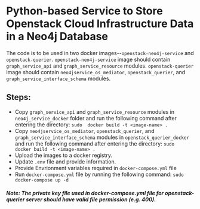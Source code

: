 
# Python-based Service to Store Openstack Cloud Infrastructure Data in a Neo4j Database

The code is to be used in two docker images--`openstack-neo4j-service` and `openstack-querier`.  `openstack-neo4j-service` image should contain `graph_service_api` and `graph_service_resource` modules. `openstack-querier` image should contain `neo4jservice_os_mediator`, `openstack_querier`, and `graph_service_interface_schema` modules.

## Steps:
- Copy `graph_service_api` and `graph_service_resource` modules in `neo4j_service_docker` folder and run the following command after entering the directory: 
`sudo  docker build -t <image-name> .`
- Copy `neo4jservice_os_mediator`, `openstack_querier`, and `graph_service_interface_schema` modules in `openstack_querier_docker` and run the following command after entering the directory: 
`sudo  docker build -t <image-name> .`
- Upload the images to a docker registry.
- Update `.env` file and provide information.
- Provide Envrionment variables required in `docker-compose.yml` file
- Run `docker-compose.yml` file by running the following command: 
`sudo docker-compose up -d`


##### Note:  The private key file used in docker-compose.yml file for openstack-querier server should have valid file permission (e.g. 400).